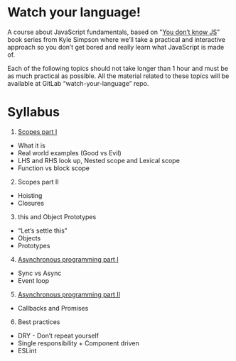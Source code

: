 # Watch your language!

A course about JavaScript fundamentals, based on "[You don’t know JS](https://github.com/getify/You-Dont-Know-JS)" book series from Kyle Simpson where we’ll take a practical and interactive approach so you don’t get bored and really learn what JavaScript is made of.

Each of the following topics should not take longer than 1 hour and must be as much practical as possible. All the material related to these topics will be available at GitLab “watch-your-language” repo.

# Syllabus

1. [Scopes part I](http://172.25.1.187/learn-peer-to-peer/watch-your-language/wikis/scopes)
 * What it is
 * Real world examples (Good vs Evil)
 * LHS and RHS look up, Nested scope and Lexical scope
 * Function vs block scope
 
2. Scopes part II
 * Hoisting
 * Closures
 
3. this and Object Prototypes
 * “Let’s settle this”
 * Objects
 * Prototypes
            	
4. [Asynchronous programming part I](http://172.25.1.187/learn-peer-to-peer/watch-your-language/wikis/async)
 * Sync vs Async
 * Event loop
 
5. [Asynchronous programming part II](http://172.25.1.187/learn-peer-to-peer/watch-your-language/wikis/async)
 * Callbacks and Promises

6. Best practices
 * DRY - Don’t repeat yourself
 * Single responsibility + Component driven
 * ESLint
 
